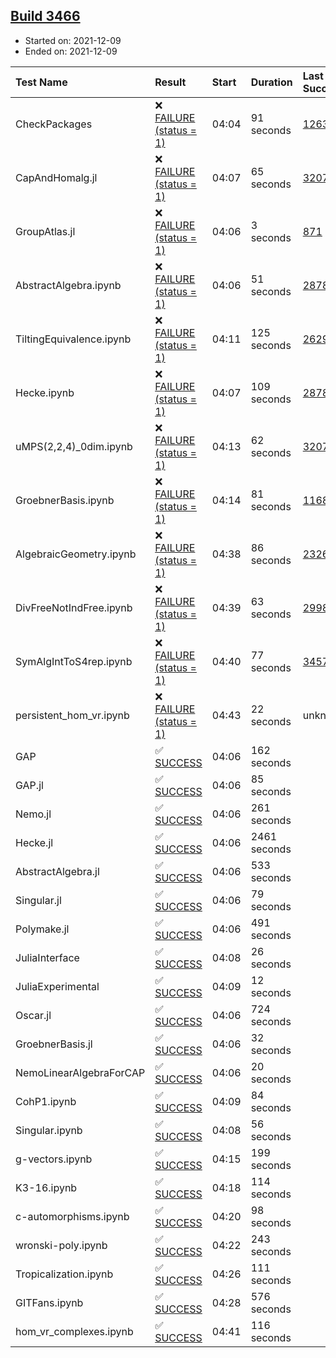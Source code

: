 ## [Build 3466](https://oscarci.mathematik.uni-kl.de/job/oscar-stable/3466/)

* Started on: 2021-12-09
* Ended on: 2021-12-09

| Test Name    | Result | Start | Duration | Last Success | First Failure |
|:-------------|:-------|:------|:---------|:-------------|:--------------|
| CheckPackages | ❌ [FAILURE (status = 1)](https://oscarci.mathematik.uni-kl.de/job/oscar-stable/3466/artifact/logs/build-3466/CheckPackages.log) | 04:04 | 91 seconds | [1263](https://oscarci.mathematik.uni-kl.de/job/oscar-stable/1263/) | [1264](https://oscarci.mathematik.uni-kl.de/job/oscar-stable/1264/) |
| CapAndHomalg.jl | ❌ [FAILURE (status = 1)](https://oscarci.mathematik.uni-kl.de/job/oscar-stable/3466/artifact/logs/build-3466/CapAndHomalg.jl.log) | 04:07 | 65 seconds | [3207](https://oscarci.mathematik.uni-kl.de/job/oscar-stable/3207/) | [3208](https://oscarci.mathematik.uni-kl.de/job/oscar-stable/3208/) |
| GroupAtlas.jl | ❌ [FAILURE (status = 1)](https://oscarci.mathematik.uni-kl.de/job/oscar-stable/3466/artifact/logs/build-3466/GroupAtlas.jl.log) | 04:06 | 3 seconds | [871](https://oscarci.mathematik.uni-kl.de/job/oscar-stable/871/) | [872](https://oscarci.mathematik.uni-kl.de/job/oscar-stable/872/) |
| AbstractAlgebra.ipynb | ❌ [FAILURE (status = 1)](https://oscarci.mathematik.uni-kl.de/job/oscar-stable/3466/artifact/logs/build-3466/AbstractAlgebra.ipynb.log) | 04:06 | 51 seconds | [2878](https://oscarci.mathematik.uni-kl.de/job/oscar-stable/2878/) | [2879](https://oscarci.mathematik.uni-kl.de/job/oscar-stable/2879/) |
| TiltingEquivalence.ipynb | ❌ [FAILURE (status = 1)](https://oscarci.mathematik.uni-kl.de/job/oscar-stable/3466/artifact/logs/build-3466/TiltingEquivalence.ipynb.log) | 04:11 | 125 seconds | [2629](https://oscarci.mathematik.uni-kl.de/job/oscar-stable/2629/) | [2630](https://oscarci.mathematik.uni-kl.de/job/oscar-stable/2630/) |
| Hecke.ipynb | ❌ [FAILURE (status = 1)](https://oscarci.mathematik.uni-kl.de/job/oscar-stable/3466/artifact/logs/build-3466/Hecke.ipynb.log) | 04:07 | 109 seconds | [2878](https://oscarci.mathematik.uni-kl.de/job/oscar-stable/2878/) | [2879](https://oscarci.mathematik.uni-kl.de/job/oscar-stable/2879/) |
| uMPS(2,2,4)_0dim.ipynb | ❌ [FAILURE (status = 1)](https://oscarci.mathematik.uni-kl.de/job/oscar-stable/3466/artifact/logs/build-3466/uMPS-2-2-4-_0dim.ipynb.log) | 04:13 | 62 seconds | [3207](https://oscarci.mathematik.uni-kl.de/job/oscar-stable/3207/) | [3208](https://oscarci.mathematik.uni-kl.de/job/oscar-stable/3208/) |
| GroebnerBasis.ipynb | ❌ [FAILURE (status = 1)](https://oscarci.mathematik.uni-kl.de/job/oscar-stable/3466/artifact/logs/build-3466/GroebnerBasis.ipynb.log) | 04:14 | 81 seconds | [1168](https://oscarci.mathematik.uni-kl.de/job/oscar-stable/1168/) | [1169](https://oscarci.mathematik.uni-kl.de/job/oscar-stable/1169/) |
| AlgebraicGeometry.ipynb | ❌ [FAILURE (status = 1)](https://oscarci.mathematik.uni-kl.de/job/oscar-stable/3466/artifact/logs/build-3466/AlgebraicGeometry.ipynb.log) | 04:38 | 86 seconds | [2326](https://oscarci.mathematik.uni-kl.de/job/oscar-stable/2326/) | [2327](https://oscarci.mathematik.uni-kl.de/job/oscar-stable/2327/) |
| DivFreeNotIndFree.ipynb | ❌ [FAILURE (status = 1)](https://oscarci.mathematik.uni-kl.de/job/oscar-stable/3466/artifact/logs/build-3466/DivFreeNotIndFree.ipynb.log) | 04:39 | 63 seconds | [2998](https://oscarci.mathematik.uni-kl.de/job/oscar-stable/2998/) | [2999](https://oscarci.mathematik.uni-kl.de/job/oscar-stable/2999/) |
| SymAlgIntToS4rep.ipynb | ❌ [FAILURE (status = 1)](https://oscarci.mathematik.uni-kl.de/job/oscar-stable/3466/artifact/logs/build-3466/SymAlgIntToS4rep.ipynb.log) | 04:40 | 77 seconds | [3457](https://oscarci.mathematik.uni-kl.de/job/oscar-stable/3457/) | [3458](https://oscarci.mathematik.uni-kl.de/job/oscar-stable/3458/) |
| persistent_hom_vr.ipynb | ❌ [FAILURE (status = 1)](https://oscarci.mathematik.uni-kl.de/job/oscar-stable/3466/artifact/logs/build-3466/persistent_hom_vr.ipynb.log) | 04:43 | 22 seconds | unknown | unknown |
| GAP | ✅ [SUCCESS](https://oscarci.mathematik.uni-kl.de/job/oscar-stable/3466/artifact/logs/build-3466/GAP.log) | 04:06 | 162 seconds |  |  |
| GAP.jl | ✅ [SUCCESS](https://oscarci.mathematik.uni-kl.de/job/oscar-stable/3466/artifact/logs/build-3466/GAP.jl.log) | 04:06 | 85 seconds |  |  |
| Nemo.jl | ✅ [SUCCESS](https://oscarci.mathematik.uni-kl.de/job/oscar-stable/3466/artifact/logs/build-3466/Nemo.jl.log) | 04:06 | 261 seconds |  |  |
| Hecke.jl | ✅ [SUCCESS](https://oscarci.mathematik.uni-kl.de/job/oscar-stable/3466/artifact/logs/build-3466/Hecke.jl.log) | 04:06 | 2461 seconds |  |  |
| AbstractAlgebra.jl | ✅ [SUCCESS](https://oscarci.mathematik.uni-kl.de/job/oscar-stable/3466/artifact/logs/build-3466/AbstractAlgebra.jl.log) | 04:06 | 533 seconds |  |  |
| Singular.jl | ✅ [SUCCESS](https://oscarci.mathematik.uni-kl.de/job/oscar-stable/3466/artifact/logs/build-3466/Singular.jl.log) | 04:06 | 79 seconds |  |  |
| Polymake.jl | ✅ [SUCCESS](https://oscarci.mathematik.uni-kl.de/job/oscar-stable/3466/artifact/logs/build-3466/Polymake.jl.log) | 04:06 | 491 seconds |  |  |
| JuliaInterface | ✅ [SUCCESS](https://oscarci.mathematik.uni-kl.de/job/oscar-stable/3466/artifact/logs/build-3466/JuliaInterface.log) | 04:08 | 26 seconds |  |  |
| JuliaExperimental | ✅ [SUCCESS](https://oscarci.mathematik.uni-kl.de/job/oscar-stable/3466/artifact/logs/build-3466/JuliaExperimental.log) | 04:09 | 12 seconds |  |  |
| Oscar.jl | ✅ [SUCCESS](https://oscarci.mathematik.uni-kl.de/job/oscar-stable/3466/artifact/logs/build-3466/Oscar.jl.log) | 04:06 | 724 seconds |  |  |
| GroebnerBasis.jl | ✅ [SUCCESS](https://oscarci.mathematik.uni-kl.de/job/oscar-stable/3466/artifact/logs/build-3466/GroebnerBasis.jl.log) | 04:06 | 32 seconds |  |  |
| NemoLinearAlgebraForCAP | ✅ [SUCCESS](https://oscarci.mathematik.uni-kl.de/job/oscar-stable/3466/artifact/logs/build-3466/NemoLinearAlgebraForCAP.log) | 04:06 | 20 seconds |  |  |
| CohP1.ipynb | ✅ [SUCCESS](https://oscarci.mathematik.uni-kl.de/job/oscar-stable/3466/artifact/logs/build-3466/CohP1.ipynb.log) | 04:09 | 84 seconds |  |  |
| Singular.ipynb | ✅ [SUCCESS](https://oscarci.mathematik.uni-kl.de/job/oscar-stable/3466/artifact/logs/build-3466/Singular.ipynb.log) | 04:08 | 56 seconds |  |  |
| g-vectors.ipynb | ✅ [SUCCESS](https://oscarci.mathematik.uni-kl.de/job/oscar-stable/3466/artifact/logs/build-3466/g-vectors.ipynb.log) | 04:15 | 199 seconds |  |  |
| K3-16.ipynb | ✅ [SUCCESS](https://oscarci.mathematik.uni-kl.de/job/oscar-stable/3466/artifact/logs/build-3466/K3-16.ipynb.log) | 04:18 | 114 seconds |  |  |
| c-automorphisms.ipynb | ✅ [SUCCESS](https://oscarci.mathematik.uni-kl.de/job/oscar-stable/3466/artifact/logs/build-3466/c-automorphisms.ipynb.log) | 04:20 | 98 seconds |  |  |
| wronski-poly.ipynb | ✅ [SUCCESS](https://oscarci.mathematik.uni-kl.de/job/oscar-stable/3466/artifact/logs/build-3466/wronski-poly.ipynb.log) | 04:22 | 243 seconds |  |  |
| Tropicalization.ipynb | ✅ [SUCCESS](https://oscarci.mathematik.uni-kl.de/job/oscar-stable/3466/artifact/logs/build-3466/Tropicalization.ipynb.log) | 04:26 | 111 seconds |  |  |
| GITFans.ipynb | ✅ [SUCCESS](https://oscarci.mathematik.uni-kl.de/job/oscar-stable/3466/artifact/logs/build-3466/GITFans.ipynb.log) | 04:28 | 576 seconds |  |  |
| hom_vr_complexes.ipynb | ✅ [SUCCESS](https://oscarci.mathematik.uni-kl.de/job/oscar-stable/3466/artifact/logs/build-3466/hom_vr_complexes.ipynb.log) | 04:41 | 116 seconds |  |  |

